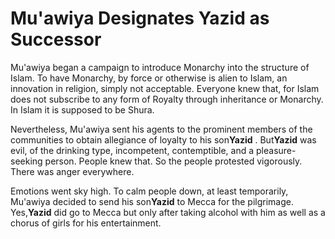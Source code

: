 Mu'awiya Designates Yazid as Successor
======================================

Mu'awiya began a campaign to introduce Monarchy into the structure of
Islam. To have Monarchy, by force or otherwise is alien to Islam, an
innovation in religion, simply not acceptable. Everyone knew that, for
Islam does not subscribe to any form of Royalty through inheritance or
Monarchy. In Islam it is supposed to be Shura.

Nevertheless, Mu'awiya sent his agents to the prominent members of the
communities to obtain allegiance of loyalty to his son**Yazid** .
But**Yazid** was evil, of the drinking type, incompetent, contemptible,
and a pleasure-seeking person. People knew that. So the people protested
vigorously. There was anger everywhere.

Emotions went sky high. To calm people down, at least temporarily,
Mu'awiya decided to send his son**Yazid** to Mecca for the pilgrimage.
Yes,**Yazid** did go to Mecca but only after taking alcohol with him as
well as a chorus of girls for his entertainment.


